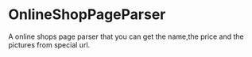 # OnlineShopPageParser
A online shops page parser that you can get the name,the price and the pictures from special url.
